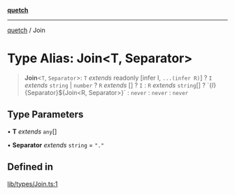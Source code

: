 [**quetch**](../README.md)

***

[quetch](../README.md) / Join

# Type Alias: Join\<T, Separator\>

> **Join**\<`T`, `Separator`\>: `T` *extends* readonly [infer I, `...(infer R)`] ? `I` *extends* `string` \| `number` ? `R` *extends* [] ? `I` : `R` *extends* `string`[] ? \`$\{I\}$\{Separator\}$\{Join\<R, Separator\>\}\` : `never` : `never` : `never`

## Type Parameters

• **T** *extends* `any`[]

• **Separator** *extends* `string` = `"."`

## Defined in

[lib/types/Join.ts:1](https://github.com/nevoland/quetch/blob/d3c3874b3b683738adb5be9e083a7d95e2758c83/lib/types/Join.ts#L1)

